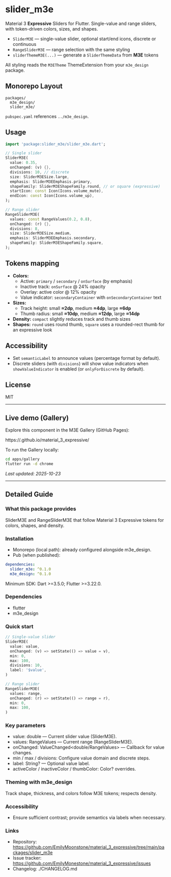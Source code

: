 # slider_m3e

Material 3 **Expressive** Sliders for Flutter. Single-value and range sliders, with token-driven colors, sizes, and shapes.

- `SliderM3E` — single-value slider, optional start/end icons, discrete or continuous
- `RangeSliderM3E` — range selection with the same styling
- `sliderThemeM3E(...)` — generate a `SliderThemeData` from **M3E** tokens

All styling reads the `M3ETheme` ThemeExtension from your `m3e_design` package.

## Monorepo Layout

```
packages/
  m3e_design/
  slider_m3e/
```

`pubspec.yaml` references `../m3e_design`.

## Usage

```dart
import 'package:slider_m3e/slider_m3e.dart';

// Single slider
SliderM3E(
  value: 0.35,
  onChanged: (v) {},
  divisions: 10, // discrete
  size: SliderM3ESize.large,
  emphasis: SliderM3EEmphasis.primary,
  shapeFamily: SliderM3EShapeFamily.round, // or square (expressive)
  startIcon: const Icon(Icons.volume_mute),
  endIcon: const Icon(Icons.volume_up),
);

// Range slider
RangeSliderM3E(
  values: const RangeValues(0.2, 0.8),
  onChanged: (r) {},
  divisions: 8,
  size: SliderM3ESize.medium,
  emphasis: SliderM3EEmphasis.secondary,
  shapeFamily: SliderM3EShapeFamily.square,
);
```

## Tokens mapping

- **Colors:**
  - Active: `primary` / `secondary` / `onSurface` (by emphasis)
  - Inactive track: `onSurface` @ 24% opacity
  - Overlay: active color @ 12% opacity
  - Value indicator: `secondaryContainer` with `onSecondaryContainer` text
- **Sizes:**
  - Track height: small **≈2dp**, medium **≈4dp**, large **≈6dp**
  - Thumb radius: small **≈10dp**, medium **≈12dp**, large **≈14dp**
- **Density:** `compact` slightly reduces track and thumb sizes
- **Shapes:** `round` uses round thumb, `square` uses a rounded-rect thumb for an expressive look

## Accessibility

- Set `semanticLabel` to announce values (percentage format by default).
- Discrete sliders (with `divisions`) will show value indicators when `showValueIndicator` is enabled (or `onlyForDiscrete` by default).

## License

MIT


---

## Live demo (Gallery)

Explore this component in the M3E Gallery (GitHub Pages):

https://<your-github-username>.github.io/material_3_expressive/

To run the Gallery locally:

```sh
cd apps/gallery
flutter run -d chrome
```

_Last updated: 2025-10-23_


---

## Detailed Guide

### What this package provides
SliderM3E and RangeSliderM3E that follow Material 3 Expressive tokens for colors, shapes, and density.

### Installation
- Monorepo (local path): already configured alongside m3e_design.
- Pub (when published):
```yaml
dependencies:
  slider_m3e: ^0.1.0
  m3e_design: ^0.1.0
```

Minimum SDK: Dart >=3.5.0; Flutter >=3.22.0.

### Dependencies
- flutter
- m3e_design

### Quick start
```dart
// Single-value slider
SliderM3E(
  value: value,
  onChanged: (v) => setState(() => value = v),
  min: 0,
  max: 100,
  divisions: 10,
  label: '$value',
)

// Range slider
RangeSliderM3E(
  values: range,
  onChanged: (r) => setState(() => range = r),
  min: 0,
  max: 100,
)
```

### Key parameters
- value: double — Current slider value (SliderM3E).
- values: RangeValues — Current range (RangeSliderM3E).
- onChanged: ValueChanged<double/RangeValues> — Callback for value changes.
- min / max / divisions: Configure value domain and discrete steps.
- label: String? — Optional value label.
- activeColor / inactiveColor / thumbColor: Color? overrides.

### Theming with m3e_design
Track shape, thickness, and colors follow M3E tokens; respects density.

### Accessibility
- Ensure sufficient contrast; provide semantics via labels when necessary.

### Links
- Repository: https://github.com/EmilyMoonstone/material_3_expressive/tree/main/packages/slider_m3e
- Issue tracker: https://github.com/EmilyMonestone/material_3_expressive/issues
- Changelog: ./CHANGELOG.md
